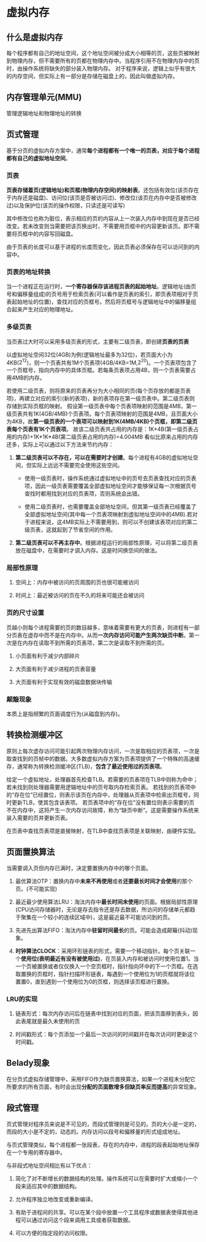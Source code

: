 # 虚拟内存

## 什么是虚拟内存

每个程序都有自己的地址空间，这个地址空间被分成大小相等的页，这些页被映射到物理内存，但不需要所有的页都在物理内存中。当程序引用不在物理内存中的页时，由操作系统将缺失的部分装入物理内存。
对于程序来说，逻辑上似乎有很大的内存空间，但实际上有一部分是存储在磁盘上的，因此叫做虚拟内存。

## 内存管理单元(MMU)

管理逻辑地址和物理地址的转换

## 页式管理

基于分页的虚拟内存方案中，通常**每个进程都有一个唯一的页表，对应于每个进程都有自己的虚拟地址空间**。

### 页表

**页表存储着页(逻辑地址)和页框(物理内存空间)的映射表**。还包括有效位(该页存在于内存还是磁盘)、访问位(该页是否被访问过)、修改位(该页在内存中是否被修改过)以及保护位(该页的操作权限，只读还是可读写)

其中修改位也称为脏位，表示相应的页的内容从上一次装入内存中到现在是否已经改变。若未改变则当需要把该页换出时，不需要用页框中的内容更新该页。即不需要将页框中的内容写回磁盘。

由于页表的长度可以基于进程的长度而变化，因此页表必须保存在可以访问到的内容中。

### 页表的地址转换

当一个进程正在运行时，**一个寄存器保存该进程页表的起始地址**。逻辑地址(由页号和偏移量组成)的页号用于检索页表(可以看作是页表的索引，即页表项相对于页表起始地址的位置)，查找对应的页框号。然后将页框号与逻辑地址中的偏移量组合起来产生对应的物理地址。

### 多级页表

当页表过大时可以采用多级页表的形式，主要有二级页表，即创建**页表的页表**

以虚拟地址空间32位(4GB)为例(逻辑地址最多为32位)，若页面大小为4KB($2^12$)，则一个页表共有1M个页表项(4GB/4KB=1M,$2^20$)。一个页表项包含了一个页框号，指向内存中的具体页框。若每条页表项占用4B，则一个页表需要占用4MB的内存。

若使用二级页表，则将原来的页表再分为大小相同的页(每个页存放的都是页表项)，再建立对应的索引(新的表项)，新的表项存在第一级页表中。第二级页表则存储到实际页框的映射。
假设第一级页表中每个页表项映射的范围是4MB，第一级页表共有1K(4GB/4MB)个页表项。每个页表项映射的范围是4MB，且页面大小为4KB，故**第一级页表的一个表项可以映射到1K(4MB/4KB)个页框，即第二级页表每个页表有1K个页表项**。
故该二级页表共占用的内存是：1K*4B(第一级页表占用的内存)+1K\*1K\*4B(第二级页表占用的内存)=4.004MB
看似比原来占用的内存还多，实际上可以通过以下方法来节约内存：

1. **第二级页表可以不存在，可以在需要时才创建**。每个进程有4GB的虚拟地址空间，但实际上远远不需要完全使用这些空间。

    - 使用一级页表时，操作系统通过虚拟地址中的页号去页表查找对应的页表项，因此一级页表需要覆盖全部虚拟地址空间才能够保证每一次根据页号查找时都用找到对应的页表项，否则系统会出错。

    - 使用二级页表时，也需要覆盖全部地址空间，但其第一级页表已经覆盖了全部虚拟地址空间(其中每一个页表项映射到虚拟地址空间中的4MB).若对于进程来说，这4MB实际上不需要用到，则可以不创建该表项对应的第二级页表，这就起到了节省空间的作用。

2. **第二级页表可以不再主存中**。根据进程运行的局部性原理，可以将第二级页表放在磁盘中，在需要时才调入内存。这是时间换空间的做法。

### 局部性原理

1. 空间上：内存中被访问的页周围的页也很可能被访问

2. 时间上：最近被访问的页在不久的将来可能还会被访问

### 页的尺寸设置

页越小则每个进程需要的页的数目越多，意味着需要有更大的页表，则进程有一部分页表在虚存中而不是在内存中。从而**一次内存访问可能产生两次缺页中断**。第一次是在内存在读取不到所需的页表项，第二次是读取不到所需的页。

1. 小页面有利于减少内部碎片

2. 大页面有利于减少进程的页表容量

3. 大页面有利于实现有效的磁盘数据块传输

### 颠簸现象

本质上是指频繁的页面调度行为(从磁盘到内存)。

## 转换检测缓冲区

原则上每次虚存访问可能引起两次物理内存访问，一次是取相应的页表项，一次是取查找到的页帧中的数据。大多数虚拟内存方案为页表项提供了一个特殊的高速缓存，通常称为转换检测缓冲区(TLB)，**包含了最近使用过的页表项**。

给定一个虚拟地址，处理器首先检查TLB。若需要的页表项在TLB中则称为命中；若未找到则处理器需要用逻辑地址中的页号取内存检索页表。
若找到的页表项中的“存在位”已经置位，则表示该页在内存中，处理器从页表项中检索出页框号，同时更新TLB，使其包含该表项。
若页表项中的“存在位”没有置位则表示需要的页不在内存中，这将产生一次内存访问故障，称为“缺页中断”。这是需要操作系统来装入需要的页并更新页表。

在页表中查找页表项是直接映射，在TLB中查找页表项是关联映射，由硬件实现。

## 页面置换算法

当需要调入页但内存已满时，决定要置换内存中的哪个页面。

1. 最优算法OTP：置换内存中**未来不再使用**或者**还要最长时间才会使用**的那个页。(不可能实现)

2. 最近最少使用算法LRU：淘汰内存中**最长时间未使用**的页面。根据局部性原理(CPU访问存储器时，无论是存去指令还是存去数据，所访问的存储单元都趋于聚集在一个较小的连续区域中)，这是最近最不可能访问到的页。

3. 先进先出算法FIFO：淘汰内存中**驻留时间最长**的页。可能会造成颠簸(抖动)现象。

4. **时钟算法CLOCK**：采用环形链表的形式，需要一个移动指针。每个页关联一个**使用位(表明最近有没有被使用过)**，在页装入内存和被访问时使用位置1。当一个页被置换或者仅仅换入一个空页框时，指针指向环中的下一个页框。在选取置换的页框时，指针扫描环形链表，每遇到一个使用位为1的页框就将该位置置0，直到遇到一个使用位为0的页框，则选择该页框进行置换。

### LRU的实现

1. 链表形式：每次内存访问后在链表中找到对应的页面，把该页面移到表头，因此表尾就是最久未使用的页

2. 时间戳形式：每个页添加一个最后一次访问的时间戳并在每次访问时更新这个时间戳。

## Belady现象

在分页式虚拟存储管理中，采用FIFO作为缺页置换算法，如果一个进程未分配它所要求的所有页面，有时会出现**分配的页面数增多但缺页率反而提高**的异常现象。

## 段式管理

页式管理对程序员来说是不可见的，而段式管理则是可见的。页的大小是一定的，而段的大小是不定的，动态的。内存访问以段号和偏移量的形式组成地址。

与页式管理类似，每个进程都一张段表，存在的内存中，进程的段表起始地址保存在一个专用的寄存器中。

与非段式地址空间相比有以下优点：

1. 简化了对不断增长的数据结构的处理。操作系统可以在需要时扩大或缩小一个段来适应其中的数据结构。

2. 允许程序独立地改变或重新编译。

3. 有助于进程间的共享。可以在某个段中放置一个工具程序或数据表使得其他进程可以通过访问这个段来调用工具或者获取数据。

4. 可以方便的指定段的访问权限。
